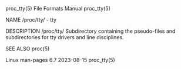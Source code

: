 proc_tty(5)							      File Formats Manual							   proc_tty(5)

NAME
       /proc/tty/ - tty

DESCRIPTION
       /proc/tty/
	      Subdirectory containing the pseudo-files and subdirectories for tty drivers and line disciplines.

SEE ALSO
       proc(5)

Linux man-pages 6.7							  2023-08-15								   proc_tty(5)
